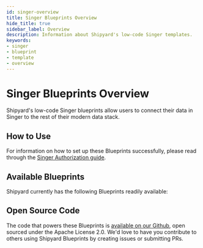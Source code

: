 ```yaml
---
id: singer-overview
title: Singer Blueprints Overview
hide_title: true
sidebar_label: Overview
description: Information about Shipyard's low-code Singer templates.
keywords:
- singer
- blueprint
- template
- overview
---
```


# Singer Blueprints Overview

Shipyard's low-code Singer blueprints allow users to connect their data in Singer to the rest of their modern data stack.

## How to Use
For information on how to set up these Blueprints successfully, please read through the [Singer Authorization guide](singer-authorization.md).

## Available Blueprints
Shipyard currently has the following Blueprints readily available: 

## Open Source Code
The code that powers these Blueprints is [available on our Github](https://github.com/singer-io/getting-started), open sourced under the Apache License 2.0. We'd love to have you contribute to others using Shipyard Blueprints by creating issues or submitting PRs.
